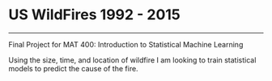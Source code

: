 # US WildFires 1992 - 2015  
---
Final Project for MAT 400: Introduction to Statistical Machine Learning  

Using the size, time, and location of wildfire I am looking to train statistical
models to predict the cause of the fire.
